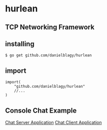# hurlean

## TCP Networking Framework

## installing

```
$ go get github.com/danielblagy/hurlean
```

## import

```golang
import(
	"github.com/danielblagy/hurlean"
	//...
)
```

## Console Chat Example

[Chat Server Application](test_app_server/main.go)
[Chat Client Application](test_app_client/main.go)